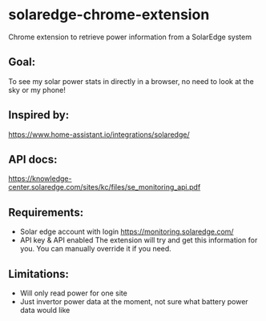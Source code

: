 # solaredge-chrome-extension
Chrome extension to retrieve power information from a SolarEdge system

## Goal: 
To see my solar power stats in directly in a browser, no need to look at the sky or my phone!

## Inspired by:
https://www.home-assistant.io/integrations/solaredge/

## API docs:
https://knowledge-center.solaredge.com/sites/kc/files/se_monitoring_api.pdf

## Requirements:
- Solar edge account with login
https://monitoring.solaredge.com/
- API key & API enabled
The extension will try and get this information for you. You can manually override it if you need.

## Limitations:
- Will only read power for one site
- Just invertor power data at the moment, not sure what battery power data would like